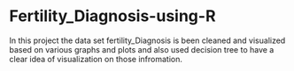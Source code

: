 # Fertility_Diagnosis-using-R

In this project the data set fertility_Diagnosis is been cleaned and visualized based on various graphs and plots and also used decision tree to have a clear idea of visualization on those infromation.
